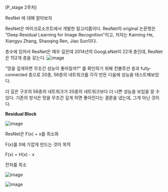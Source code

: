 [P_stage 2주차]

ResNet 에 대해 알아보자

ResNet은 마이크로소프트에서 개발한 알고리즘이다.
ResNet의 original 논문명은 "Deep Residual Learning for Image Recognition"이고, 저자는 Kaiming He, Xiangyu Zhang, Shaoqing Ren, Jiao Sun이다.

층수에 있어서 ResNet은 매우 깊은데
2014년의 GoogLeNet이 22개 층인데, ResNet은 152개 층을 갖는다.
![image](https://user-images.githubusercontent.com/67318280/131111608-522839ab-fcf5-49e6-a800-dac6fefd9915.png)

"망을 깊게하면 무조건 성능이 좋아질까?"
를 확인하기 위해 컨볼루션 층과 fully-connected 층으로 20층, 56층의 네트워크를 각각 만든 다음에 성능을 테스트해보았다. 

더 깊은 구조의 56층의 네트워크가 20층의 네트워크보다 더 나쁜 성능을 보임을 알 수 있다. 
기존의 방식은 망을 무조건 깊게 하면 좋아진다는 결론을 냈는데, 그게 아닌 것이다.

**Residual Block**

![image](https://user-images.githubusercontent.com/67318280/131111947-2378224f-85ad-4fd7-8ca8-0f09a13a4380.png)

ResNet은 F(x) + x를 최소화

F(x)를 0에 가깝게 만드는 것이 목적

F(x) = H(x) - x

잔차를 최소

![image](https://user-images.githubusercontent.com/67318280/131112153-e64d6197-4783-40ef-b488-e8eb25ee0dd0.png)

![image](https://user-images.githubusercontent.com/67318280/131112177-5af1c233-240d-47bb-ba84-d81ece29fe50.png)

